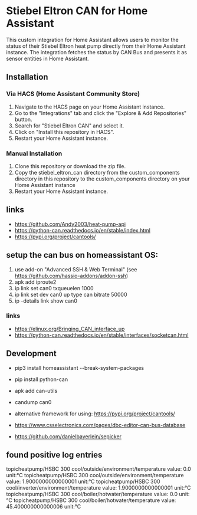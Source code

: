 # Stiebel Eltron CAN for Home Assistant
This custom integration for Home Assistant allows users to monitor the status of their Stiebel Eltron heat pump directly from their Home Assistant instance. The integration fetches the status by CAN Bus and presents it as sensor entities in Home Assistant.

## Installation
### Via HACS (Home Assistant Community Store)
1. Navigate to the HACS page on your Home Assistant instance.
2. Go to the "Integrations" tab and click the "Explore & Add Repositories" button.
3. Search for "Stiebel Eltron CAN" and select it.
4. Click on "Install this repository in HACS".
5. Restart your Home Assistant instance.

### Manual Installation
1. Clone this repository or download the zip file.
2. Copy the stiebel_eltron_can directory from the custom_components directory in this repository to the custom_components directory on your Home Assistant instance
3. Restart your Home Assistant instance.


## links 
  * https://github.com/Andy2003/heat-pump-api
  * https://python-can.readthedocs.io/en/stable/index.html
  * https://pypi.org/project/cantools/

  
## setup the can bus on homeassistant OS: 
1. use add-on "Advanced SSH & Web Terminal" (see https://github.com/hassio-addons/addon-ssh)
2. apk add iproute2 
3. ip link set can0 txqueuelen 1000
4. ip link set dev can0 up type can bitrate 50000
5. ip -details link show can0

### links
* https://elinux.org/Bringing_CAN_interface_up
* https://python-can.readthedocs.io/en/stable/interfaces/socketcan.html

## Development
* pip3 install homeassistant --break-system-packages
* pip install python-can
* apk add can-utils
* candump can0

* alternative framework for using: https://pypi.org/project/cantools/
* https://www.csselectronics.com/pages/dbc-editor-can-bus-database
* https://github.com/danielbayerlein/sepicker


## found positive log entries

topicheatpump/HSBC 300 cool/outside/environment/temperature value: 0.0 unit:°C
topicheatpump/HSBC 300 cool/outside/environment/temperature value: 1.9000000000000001 unit:°C
topicheatpump/HSBC 300 cool/inverter/environment/temperature value: 1.9000000000000001 unit:°C
topicheatpump/HSBC 300 cool/boiler/hotwater/temperature value: 0.0 unit:°C
topicheatpump/HSBC 300 cool/boiler/hotwater/temperature value: 45.400000000000006 unit:°C